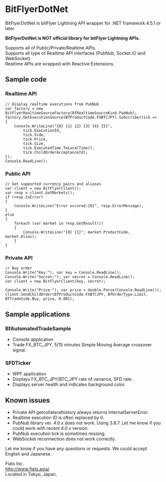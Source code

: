 # BitFlyerDotNet
BitFlyerDotNet is bitFlyer Lightning API wrapper for .NET framework 4.5.1 or later.

**BitFlyerDotNet is NOT official library for bitFlyer Lightning APIs.**

Supports all of Public/Private/Realtime APIs.  
Supports all type of Realtime API interfaces (PubNub, Socket.IO and WebSocket).  
Realtime APIs are wrapped with Reactive Extensions.

## Sample code

### Realtime API
	// Display realtime executions from PubNub
    var factory = new BitFlyerRealtimeSourceFactory(BfRealtimeSourceKind.PubNub);
    factory.GetExecutionSource(BfProductCode.FXBTCJPY).Subscribe(tick =>
    {
        Console.WriteLine("{0} {1} {2} {3} {4} {5}",
            tick.ExecutionId,
            tick.Side,
            tick.Price,
            tick.Size,
            tick.ExecutedTime.ToLocalTime(),
            tick.ChildOrderAcceptanceId);
    });
	Console.ReadLine();
### Public API
	// Get supported currency pairs and aliases
    var client = new BitFlyerClient();
    var resp = client.GetMarkets();
	if (resp.IsError)
	{
		Console.WriteLine("Error occured:{0}", resp.ErrorMessage);
	}
	else
	{
		foreach (var market in resp.GetResult())
		{
			Console.WriteLine("{0} {1}", market.ProductCode, market.Alias);
		}
	}
### Private API  
	// Buy order
    Console.Write("Key:"); var key = Console.ReadLine();
    Console.Write("Secret:"); var secret = Console.ReadLine();
    var client = new BitFlyerClient(key, secret);

    Console.Write("Price:"); var price = double.Parse(Console.ReadLine());
    client.SendChildOrder(BfProductCode.FXBTCJPY, BfOrderType.Limit, BfTradeSide.Buy, price, 0.001);


## Sample applications

### BfAutomatedTradeSample
- Console application
- Trade FX_BTC_JPY, 5/15 minutes Simple Moving Average crossover signal.

### SFDTicker
- WPF application
- Displays FX_BTC_JPY/BTC_JPY rate of variance, SFD rate.
- Displays server health and indicates background color.


## Known issues

- Private API getcollateralhistory always returns InternalServerError.
- Realtime execution ID is often replaced by 0.
- PubNub library ver. 4.0.x does not work. Using 3.8.7. Let me know if you could work
  with recent 4.0.x version.
- PubNub execution tick is sometimes missing.
- WebSocket reconnection does not work correctly.


Let me know if you have any questions or requests. We could accept English and Japanese.

Fiats Inc.  
<http://www.fiats.asia/>  
Located in Tokyo, Japan.
